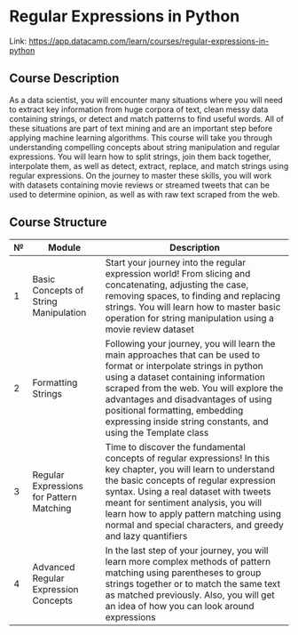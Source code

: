 # **Regular Expressions in Python**

Link: https://app.datacamp.com/learn/courses/regular-expressions-in-python

## **Course Description**

As a data scientist, you will encounter many situations where you will need to extract key information from huge corpora of text, clean messy data containing strings, or detect and match patterns to find useful words. All of these situations are part of text mining and are an important step before applying machine learning algorithms. This course will take you through understanding compelling concepts about string manipulation and regular expressions. You will learn how to split strings, join them back together, interpolate them, as well as detect, extract, replace, and match strings using regular expressions. On the journey to master these skills, you will work with datasets containing movie reviews or streamed tweets that can be used to determine opinion, as well as with raw text scraped from the web.

## **Course Structure**

| № | Module | Description |
| - | - | - |
| 1 | Basic Concepts of String Manipulation | Start your journey into the regular expression world! From slicing and concatenating, adjusting the case, removing spaces, to finding and replacing strings. You will learn how to master basic operation for string manipulation using a movie review dataset |
| 2 | Formatting Strings | Following your journey, you will learn the main approaches that can be used to format or interpolate strings in python using a dataset containing information scraped from the web. You will explore the advantages and disadvantages of using positional formatting, embedding expressing inside string constants, and using the Template class |
| 3 | Regular Expressions for Pattern Matching | Time to discover the fundamental concepts of regular expressions! In this key chapter, you will learn to understand the basic concepts of regular expression syntax. Using a real dataset with tweets meant for sentiment analysis, you will learn how to apply pattern matching using normal and special characters, and greedy and lazy quantifiers |
| 4 | Advanced Regular Expression Concepts | In the last step of your journey, you will learn more complex methods of pattern matching using parentheses to group strings together or to match the same text as matched previously. Also, you will get an idea of how you can look around expressions |

